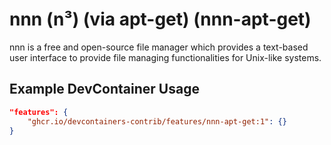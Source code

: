 
# nnn (n³) (via apt-get) (nnn-apt-get)

nnn is a free and open-source file manager which provides a text-based user interface to provide file managing functionalities for Unix-like systems.

## Example DevContainer Usage

```json
"features": {
    "ghcr.io/devcontainers-contrib/features/nnn-apt-get:1": {}
}
```



